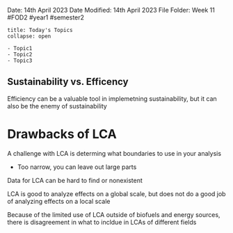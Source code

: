 Date: 14th April 2023
Date Modified: 14th April 2023
File Folder: Week 11
#FOD2  #year1 #semester2

```ad-abstract
title: Today's Topics
collapse: open

- Topic1
- Topic2
- Topic3

```


## Sustainability vs. Efficency

Efficiency can be a valuable tool in implemetning sustainability, but it can also be the enemy of sustainability

# Drawbacks of LCA

A challenge with LCA is determing what boundaries to use in your analysis
- Too narrow, you can leave out large parts

Data for LCA can be hard to find or nonexistent

LCA is good to analyze effects on a global scale, but does not do a good job of analyzing effects on a local scale

Because of the limited use of LCA outside of biofuels and energy sources, there is disagreement in what to incldue in LCAs of different fields